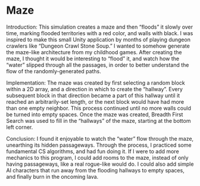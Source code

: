 # Maze

Introduction: This simulation creates a maze and then “floods” it slowly over time, marking flooded territories with a red color, and walls with black. I was inspired to make this small Unity application by months of playing dungeon crawlers like “Dungeon Crawl Stone Soup.” I wanted to somehow generate the maze-like architecture from my childhood games. After creating the maze, I thought it would be interesting to “flood” it, and watch how the “water” slipped through all the passages, in order to better understand the flow of the randomly-generated paths.

Implementation: The maze was created by first selecting a random block within a 2D array, and a direction in which to create the “hallway”. Every subsequent block in that direction became a part of this hallway until it reached an arbitrarily-set length, or the next block would have had more than one empty neighbor. This process continued until no more walls could be turned into empty spaces. Once the maze was created, Breadth First Search was used to fill in the “hallways” of the maze, starting at the bottom left corner. 

Conclusion: I found it enjoyable to watch the “water” flow through the maze, unearthing its hidden passageways. Through the process, I practiced some fundamental CS algorithms, and had fun doing it. If I were to add more mechanics to this program, I could add rooms to the maze, instead of only having passageways, like a real rogue-like would do. I could also add simple AI characters that run away from the flooding hallways to empty spaces, and finally burn in the oncoming lava. 
